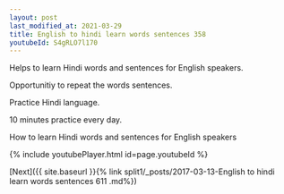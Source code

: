 ```yaml
---
layout: post
last_modified_at: 2021-03-29
title: English to hindi learn words sentences 358 
youtubeId: S4gRLO7l170
---
```

 
 
Helps to learn Hindi words and sentences for English speakers.

Opportunitiy to repeat the words sentences. 

Practice Hindi language. 
 
10 minutes practice every day. 
 
How to learn Hindi words and sentences for English speakers 
 
{% include youtubePlayer.html id=page.youtubeId %}
 
 
[Next]({{ site.baseurl }}{% link  split1/_posts/2017-03-13-English to hindi learn words sentences 611 .md%})
 
